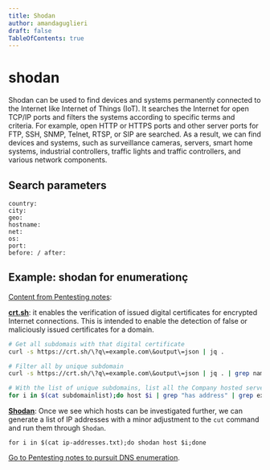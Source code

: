 ```yaml
---
title: Shodan
author: amandaguglieri
draft: false
TableOfContents: true
---
```


# shodan


Shodan can be used to find devices and systems permanently connected to the Internet like Internet of Things (IoT). It searches the Internet for open TCP/IP ports and filters the systems according to specific terms and criteria. For example, open HTTP or HTTPS ports and other server ports for FTP, SSH, SNMP, Telnet, RTSP, or SIP are searched. As a result, we can find devices and systems, such as surveillance cameras, servers, smart home systems, industrial controllers, traffic lights and traffic controllers, and various network components.

## Search parameters

```
country:
city:
geo:
hostname:
net:
os:
port:
before: / after:
```


## Example: shodan for enumerationç

[Content from Pentesting notes](penetration-testing-process.md):

**[crt.sh](https://crt.sh/)**: it enables the verification of issued digital certificates for encrypted Internet connections. This is intended to enable the detection of false or maliciously issued certificates for a domain.

```bash
# Get all subdomais with that digital certificate
curl -s https://crt.sh/\?q\=example.com\&output\=json | jq .

# Filter all by unique subdomain
curl -s https://crt.sh/\?q\=example.com\&output\=json | jq . | grep name | cut -d":" -f2 | grep -v "CN=" | cut -d'"' -f2 | awk '{gsub(/\\n/,"\n");}1;' | sort -u

# With the list of unique subdomains, list all the Company hosted servers
for i in $(cat subdomainlist);do host $i | grep "has address" | grep example.com | cut -d" " -f4 >> ip-addresses.txt;done
```

**[Shodan](shodan.md)**:  Once we see which hosts can be investigated further, we can generate a list of IP addresses with a minor adjustment to the `cut` command and run them through `Shodan`.

```shell-session
for i in $(cat ip-addresses.txt);do shodan host $i;done
```

[Go to Pentesting notes to pursuit DNS enumeration](penetration-testing-process.md).